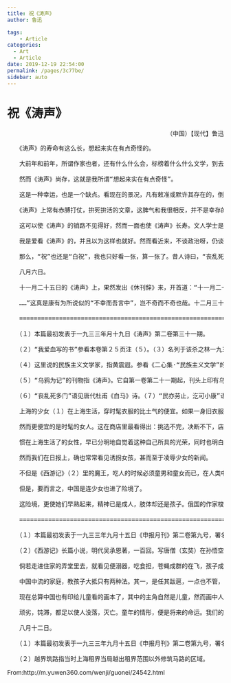 ```yaml
---
title: 祝《涛声》
author: 鲁迅

tags: 
    - Article
categories: 
  - Art
  - Article
date: 2019-12-19 22:54:00
permalink: /pages/3c77be/
sidebar: auto
---
```

# __祝《涛声》__
<span  style="text-align:right;display:block;">（中国）【现代】鲁迅</span>
<pre>
　　《涛声》的寿命有这么长，想起来实在有点奇怪的。

　　大前年和前年，所谓作家也者，还有什么什么会，标榜着什么什么文学，到去年就渺渺茫茫了，今年是大抵化名办小报，卖消息；消息那里有这么多呢，于是造谣言。先前的所谓作家还会联成黑幕小说，现在是联也不会联了，零零碎碎的塞进读者的脑里去，使消息和秘闻之类成为他们的全部大学问。这功绩的褒奖是稿费之外，还有消息奖，“挂羊头卖狗肉”也成了过去的事，现在是在“卖人肉”了。于是不“卖人肉”的刊物及其作者们，便成为被卖的货色。这也是无足奇的，中国是农业国，而麦子却要向美国定购，独有出卖小孩，只要几百钱一斤，则古文明国中的文艺家，当然只好卖血，尼采说过：“我爱血写的书”（２）呀。

　　然而《涛声》尚存，这就是我所谓“想起来实在有点奇怪”。

　　这是一种幸运，也是一个缺点。看现在的景况，凡有敕准或默许其存在的，倒往往会被一部分人们摇头。有人批评过我，说，只要看鲁迅至今还活着，就足见不是一个什么好人。这是真的，自民元革命以至现在，好人真不知道被害死了多少了，不过谁也没有记一篇准账。这事实又教坏了我，因为我知道即使死掉，也不过给他们大卖消息，大造谣言，说我的被杀，其实是为了金钱或女人关系。所以，名列于该杀之林（３）则可，悬梁服毒，是不来的。

　　《涛声》上常有赤膊打仗，拚死拚活的文章，这脾气和我很相反，并不是幸存的原因。我想，那幸运而且也是缺点之处，是在总喜欢引古证今，带些学究气。中国人虽然自夸“四千余年古国古”，可是十分健忘的，连民族主义文学家，也会认成吉斯汗为老祖宗（４），则不宜与之谈古也可见。上海的市侩们更不需要这些，他们感到兴趣的只是今天开奖，邻右争风；眼光远大的也不过要知道名公如何游山，阔人和谁要好之类；高尚的就看什么学界琐闻，文坛消息。总之，是已将生命割得零零碎碎了。

　　这可以使《涛声》的销路不见得好，然而一面也使《涛声》长寿。文人学士是清高的，他们现在也更加聪明，不再恭维自己的主子，来着痕迹了。他们只是排好暗箭，拿定粪帚，监督着应该俯伏着的奴隶们，看有谁抬起头来的，就射过去，洒过去，结果也许会终于使这人被绑架或被暗杀，由此使民国的国民一律“平等”。《涛声》在销路上的不大出头，也正给它逃了暂时的性命，不过，也还是很难说，因为“不测之威”，也是古来就有的。

　　我是爱看《涛声》的，并且以为这样也就好。然而看近来，不谈政治呀，仍谈政治呀，似乎更加不大安分起来，则我的那些忠告，对于“乌鸦为记”（５）的刊物，恐怕也不见得有效。

　　那么，“祝”也还是“白祝”，我也只好看一张，算一张了。昔人诗曰，“丧乱死多门”（６），信夫！

　　八月六日。

　　十一月二十五日的《涛声》上，果然发出《休刊辞》来，开首道：“十一月二十日下午，本刊奉令缴还登记证，‘民亦劳止，汔可小康’（７）。我们准备休息一些时了。

　　……”这真是康有为所说似的“不幸而吾言中”，岂不奇而不奇也哉。十二月三十一夜，补记。

　　==========================================================================

　　（１）本篇最初发表于一九三三年月十九日《涛声》第二卷第三十一期。

　　（２）“我爱血写的书”参看本卷第２５页注（５）。（３）名列于该杀之林一九三三年一月，作者参加中国民权保障同盟，并被举为执行委员，因此招致国民党的忌恨。同年六月；该盟副会长杨杏佛遭暗杀，作者也被列入黑名单。

　　（４）这里说的民族主义文学家，指黄震遐。参看《二心集·“民族主义文学”的任务和运命》。

　　（５）“乌鸦为记”的刊物指《涛声》。它自第一卷第二十一期起，刊头上印有乌鸦的图案。

　　（６）“丧乱死多门”语见唐代杜甫《白马》诗。（７）“民亦劳止，汔可小康”语见《诗经·大雅·民劳》。汔，庶几，差不多。

　　上海的少女（１）在上海生活，穿时髦衣服的比土气的便宜。如果一身旧衣服，公共电车的车掌会不照你的话停车，公园看守会格外认真的检查入门券，大宅子或大客寓的门丁会不许你走正门。所以，有些人宁可居斗室，喂臭虫，一条洋服裤子却每晚必须压在枕头下，使两面裤腿上的折痕天天有棱角。

　　然而更便宜的是时髦的女人。这在商店里最看得出：挑选不完，决断不下，店员也还是很能忍耐的。不过时间太长，就须有一种必要的条件，是带着一点风骚，能受几句调笑。否则，也会终于引出普通的白眼来。

　　惯在上海生活了的女性，早已分明地自觉着这种自己所具的光荣，同时也明白着这种光荣中所含的危险。所以凡有时髦女子所表现的神气，是在招摇，也在固守，在罗致，也在抵御，像一切异性的亲人，也像一切异性的敌人，她在喜欢，也正在恼怒。这神气也传染了未成年的少女，我们有时会看见她们在店铺里购买东西，侧着头，佯嗔薄怒，如临大敌。自然，店员们是能像对于成年的女性一样，加以调笑的，而她也早明白着这调笑的意义。总之：她们大抵早熟了。

　　然而我们在日报上，确也常常看见诱拐女孩，甚而至于凌辱少女的新闻。

　　不但是《西游记》（２）里的魔王，吃人的时候必须童男和童女而已，在人类中的富户豪家，也一向以童女为侍奉，纵欲，鸣高，寻仙，采补的材料，恰如食品的餍足了普通的肥甘，就想乳猪芽茶一样。现在这现象并且已经见于商人和工人里面了，但这乃是人们的生活不能顺遂的结果，应该以饥民的掘食草根树皮为比例，和富户豪家的纵恣的变态是不可同日而语的。

　　但是，要而言之，中国是连少女也进了险境了。

　　这险境，更使她们早熟起来，精神已是成人，肢体却还是孩子。俄国的作家梭罗古勃曾经写过这一种类型的少女，说是还是小孩子，而眼睛却已经长大了。（３）然而我们中国的作家是另有一种称赞的写法的：所谓“娇小玲珑”者就是。八月十二日。

　　==========================================================================

　　（１）本篇最初发表于一九三三年九月十五日《申报月刊》第二卷第九号，署名洛文。

　　（２）《西游记》长篇小说，明代吴承恩著，一百回。写唐僧（玄奘）在孙悟空等护送下到西天取经，沿途战胜妖魔险阻的故事。（３）梭罗古勃在长篇小说《小鬼》中，描写过一群早熟的少女。上海的儿童（１）上海越界筑路（２）的北四川路一带，因为打仗，去年冷落了大半年，今年依然热闹了，店铺从法租界搬回，电影院早经开始，公园左近也常见携手同行的爱侣，这是去年夏天所没有的。

　　倘若走进住家的弄堂里去，就看见便溺器，吃食担，苍蝇成群的在飞，孩子成队的在闹，有剧烈的捣乱，有发达的骂詈，真是一个乱烘烘的小世界。但一到大路上，映进眼帘来的却只是轩昂活泼地玩着走着的外国孩子，中国的儿童几乎看不见了。但也并非没有，只因为衣裤郎当，精神萎靡，被别人压得像影子一样，不能醒目了。

　　中国中流的家庭，教孩子大抵只有两种法。其一，是任其跋扈，一点也不管，骂人固可，打人亦无不可，在门内或门前是暴主，是霸王，但到外面，便如失了网的蜘蛛一般，立刻毫无能力。其二，是终日给以冷遇或呵斥，甚而至于打扑，使他畏葸退缩，仿佛一个奴才，一个傀儡，然而父母却美其名曰“听话”，自以为是教育的成功，待到放他到外面来，则如暂出樊笼的小禽，他决不会飞鸣，也不会跳跃。

　　现在总算中国也有印给儿童看的画本了，其中的主角自然是儿童，然而画中人物，大抵倘不是带着横暴冥顽的气味，甚而至于流氓模样的，过度的恶作剧的顽童，就是钩头耸背，低眉顺眼，一副死板板的脸相的所谓“好孩子”。这虽然由于画家本领的欠缺，但也是取儿童为范本的，而从此又以作供给儿童仿效的范本。我们试一看别国的儿童画罢，英国沉着，德国粗豪，俄国雄厚，法国漂亮，日本聪明，都没有一点中国似的衰惫的气象。观民风是不但可以由诗文，也可以由图画，而且可以由不为人们所重的儿童画的。

　　顽劣，钝滞，都足以使人没落，灭亡。童年的情形，便是将来的命运。我们的新人物，讲恋爱，讲小家庭，讲自立，讲享乐了，但很少有人为儿女提出家庭教育的问题，学校教育的问题，社会改革的问题。先前的人，只知道“为儿孙作马牛”，固然是错误的，但只顾现在，不想将来，“任儿孙作马牛”，却不能不说是一个更大的错误。

　　八月十二日。

　　（１）本篇最初发表于一九三三年九月十五日《申报月刊》第二卷第九号，署名洛文。

　　（２）越界筑路指当时上海租界当局越出租界范围以外修筑马路的区域。
</pre>
<section>From:<site>http://m.yuwen360.com/wenji/guonei/24542.html</site></section>